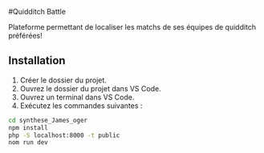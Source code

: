 #Quidditch Battle

Plateforme permettant de localiser les matchs de ses équipes de quidditch préférées!

## Installation

1. Créer le dossier du projet.
2. Ouvrez le dossier du projet dans VS Code.
3. Ouvrez un terminal dans VS Code.
4. Exécutez les commandes suivantes :

```bash
cd synthese_James_oger
npm install
php -S localhost:8000 -t public
nom run dev  
```





